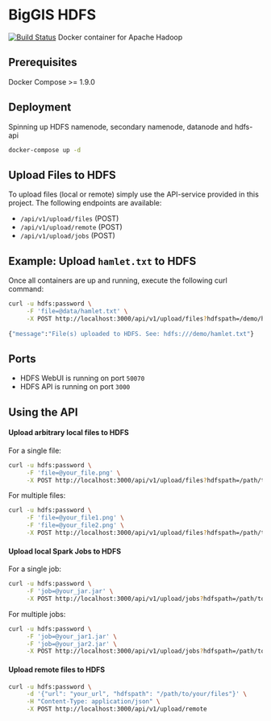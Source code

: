 # BigGIS HDFS
[![Build Status](https://api.travis-ci.org/biggis-project/biggis-hdfs.svg)](https://travis-ci.org/biggis-project/biggis-hdfs)
Docker container for Apache Hadoop


## Prerequisites
Docker Compose >= 1.9.0

## Deployment
Spinning up HDFS namenode, secondary namenode, datanode and hdfs-api
```sh
docker-compose up -d
```

## Upload Files to HDFS
To upload files (local or remote) simply use the API-service provided in this project.
The following endpoints are available:
* `/api/v1/upload/files` (POST)
* `/api/v1/upload/remote` (POST)
* `/api/v1/upload/jobs` (POST)

## Example: Upload `hamlet.txt` to HDFS
Once all containers are up and running, execute the following curl command:
```sh
curl -u hdfs:password \
     -F 'file=@data/hamlet.txt' \
     -X POST http://localhost:3000/api/v1/upload/files?hdfspath=/demo/hamlet.txt
     
{"message":"File(s) uploaded to HDFS. See: hdfs:///demo/hamlet.txt"}
```

## Ports
- HDFS WebUI is running on port `50070`
- HDFS API is running on port `3000`

## Using the API
#### Upload arbitrary local files to HDFS
For a single file:
```sh
curl -u hdfs:password \
     -F 'file=@your_file.png' \
     -X POST http://localhost:3000/api/v1/upload/files?hdfspath=/path/to/your/files
```
For multiple files:
```sh
curl -u hdfs:password \
     -F 'file=@your_file1.png' \
     -F 'file=@your_file2.png' \
     -X POST http://localhost:3000/api/v1/upload/files?hdfspath=/path/to/your/files
```

#### Upload local Spark Jobs to HDFS
For a single job:
```sh
curl -u hdfs:password \
     -F 'job=@your_jar.jar' \
     -X POST http://localhost:3000/api/v1/upload/jobs?hdfspath=/path/to/your/jobs
```
For multiple jobs:
```sh
curl -u hdfs:password \
     -F 'job=@your_jar1.jar' \
     -F 'job=@your_jar2.jar' \
     -X POST http://localhost:3000/api/v1/upload/jobs?hdfspath=/path/to/your/jobs
```

#### Upload remote files to HDFS
```sh
curl -u hdfs:password \
     -d '{"url": "your_url", "hdfspath": "/path/to/your/files"}' \
     -H "Content-Type: application/json" \
     -X POST http://localhost:3000/api/v1/upload/remote
```
